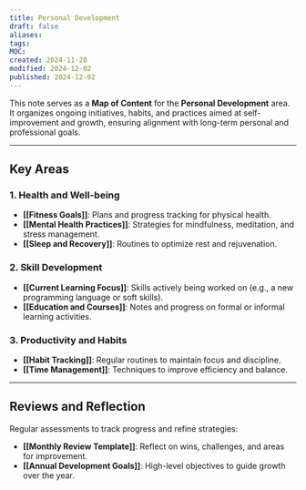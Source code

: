 ```yaml
---
title: Personal Development
draft: false
aliases: 
tags: 
MOC: 
created: 2024-11-28
modified: 2024-12-02
published: 2024-12-02
---
```

This note serves as a **Map of Content** for the **Personal Development** area. It organizes ongoing initiatives, habits, and practices aimed at self-improvement and growth, ensuring alignment with long-term personal and professional goals.

---

## Key Areas

### 1. **Health and Well-being**

- **[[Fitness Goals]]**: Plans and progress tracking for physical health.
- **[[Mental Health Practices]]**: Strategies for mindfulness, meditation, and stress management.
- **[[Sleep and Recovery]]**: Routines to optimize rest and rejuvenation.

### 2. **Skill Development**

- **[[Current Learning Focus]]**: Skills actively being worked on (e.g., a new programming language or soft skills).
- **[[Education and Courses]]**: Notes and progress on formal or informal learning activities.

### 3. **Productivity and Habits**

- **[[Habit Tracking]]**: Regular routines to maintain focus and discipline.
- **[[Time Management]]**: Techniques to improve efficiency and balance.

---

## Reviews and Reflection

Regular assessments to track progress and refine strategies:

- **[[Monthly Review Template]]**: Reflect on wins, challenges, and areas for improvement.
- **[[Annual Development Goals]]**: High-level objectives to guide growth over the year.
